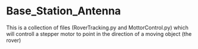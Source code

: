 # Base_Station_Antenna
This is a collection of files (RoverTracking.py
 and MottorControl.py) which will controll a
 stepper motor to point in the direction of a
 moving object (the rover)

